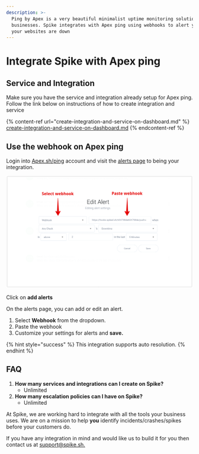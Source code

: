 ```yaml
---
description: >-
  Ping by Apex is a very beautiful minimalist uptime monitoring solution for
  businesses. Spike integrates with Apex ping using webhooks to alert you when
  your websites are down
---
```


# Integrate Spike with Apex ping

## Service and Integration

Make sure you have the service and integration already setup for Apex ping. Follow the link below on instructions of how to create integration and service

{% content-ref url="create-integration-and-service-on-dashboard.md" %}
[create-integration-and-service-on-dashboard.md](create-integration-and-service-on-dashboard.md)
{% endcontent-ref %}

## Use the webhook on Apex ping

Login into [Apex.sh/ping](https://ping.apex.sh) account and visit the [alerts page](https://ping.apex.sh/alerts) to being your integration.

![](../.gitbook/assets/apex-ping.png)

Click on **add alerts**

On the alerts page, you can add or edit an alert.

1. Select **Webhook** from the dropdown.
2. Paste the webhook
3. Customize your settings for alerts and **save.**

{% hint style="success" %}
This integration supports auto resolution.
{% endhint %}



## FAQ

1. **How many services and integrations can I create on Spike?**
   * Unlimited
2. **How many escalation policies can I have on Spike?**
   * Unlimited

At Spike, we are working hard to integrate with all the tools your business uses. We are on a mission to help **you** identify incidents/crashes/spikes before your customers do.

If you have any integration in mind and would like us to build it for you then contact us at [support@spike.sh.](mailto:support@spike.sh)
